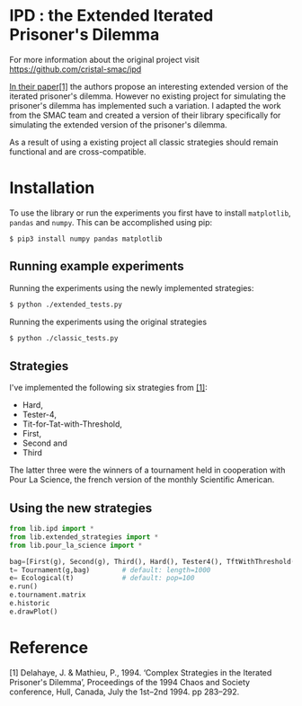 # IPD : the Extended Iterated Prisoner's Dilemma
For more information about the original project visit https://github.com/cristal-smac/ipd

[In their paper[1]](#Reference) the authors propose an interesting extended version of the iterated prisoner's dilemma.
However no existing project for simulating the prisoner's dilemma has implemented such a variation.
I adapted the work from the SMAC team and created a version of their library specifically for simulating the extended version of the prisoner's dilemma.

As a result of using a existing project all classic strategies should remain functional and are cross-compatible.

# Installation
To use the library or run the experiments you first have to install ```matplotlib```, ```pandas``` and ```numpy```. This can be accomplished using pip:
```
$ pip3 install numpy pandas matplotlib
```

## Running example experiments
Running the experiments using the newly implemented strategies:
```bash
$ python ./extended_tests.py
```

Running the experiments using the original strategies
```bash
$ python ./classic_tests.py
```

## Strategies

I've implemented the following six strategies from [[1]](#Reference):
* Hard,
* Tester-4,
* Tit-for-Tat-with-Threshold,
* First,
* Second and
* Third

The latter three were the winners of a tournament held in cooperation with Pour La Science, the french version of the monthly Scientific American.

## Using the new strategies
```python
from lib.ipd import *
from lib.extended_strategies import *
from lib.pour_la_science import *

bag=[First(g), Second(g), Third(), Hard(), Tester4(), TftWithThreshold(g)]
t= Tournament(g,bag)        # default: length=1000
e= Ecological(t)            # default: pop=100
e.run()
e.tournament.matrix
e.historic
e.drawPlot()
```

# Reference
[1] Delahaye, J. & Mathieu, P., 1994. ‘Complex Strategies in the Iterated Prisoner's Dilemma’, Proceedings of the 1994 Chaos and Society conference, Hull, Canada, July the 1st–2nd 1994. pp 283–292.

